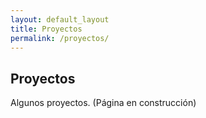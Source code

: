 ```yaml
---
layout: default_layout
title: Proyectos
permalink: /proyectos/
---
```


## Proyectos
Algunos proyectos. (Página en construcción)

